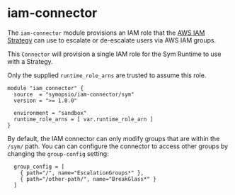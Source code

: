 # iam-connector

The `iam-connector` module provisions an IAM role that the [AWS IAM Strategy](https://docs.symops.com/docs/aws-iam) can use to escalate or de-escalate users via AWS IAM groups.

This `Connector` will provision a single IAM role for the Sym Runtime to use with a Strategy.

Only the supplied `runtime_role_arns` are trusted to assume this role.

```hcl
module "iam_connector" {
  source  = "symopsio/iam-connector/sym"
  version = ">= 1.0.0"

  environment = "sandbox"
  runtime_role_arns = [ var.runtime_role_arn ]
}
```

By default, the IAM connector can only modify groups that are within the `/sym/` path. You can can configure the connector to access other groups by changing the `group-config` setting:

```hcl
  group_config = [
    { path="/", name="EscalationGroups*" },
    { path="/other-path/", name="BreakGlass*" }
  ]
```
